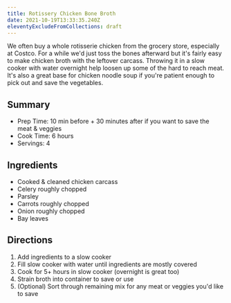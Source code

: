 ```yaml
---
title: Rotissery Chicken Bone Broth
date: 2021-10-19T13:33:35.240Z
eleventyExcludeFromCollections: draft
---
```

We often buy a whole rotisserie chicken from the grocery store, especially at Costco. For a while we'd just toss the bones afterward but it's fairly easy to make chicken broth with the leftover carcass. Throwing it in a slow cooker with water overnight help loosen up some of the hard to reach meat. It's also a great base for chicken noodle soup if you're patient enough to pick out and save the vegetables.

## Summary

- Prep Time: 10 min before + 30 minutes after if you want to save the meat & veggies
- Cook Time: 6 hours
- Servings: 4

## Ingredients
- Cooked & cleaned chicken carcass
- Celery roughly chopped
- Parsley
- Carrots roughly chopped
- Onion roughly chopped
- Bay leaves

## Directions
1. Add ingredients to a slow cooker
1. Fill slow cooker with water until ingredients are mostly covered
1. Cook for 5+ hours in slow cooker (overnight is great too)
1. Strain broth into container to save or use
1. (Optional) Sort through remaining mix for any meat or veggies you'd like to save
